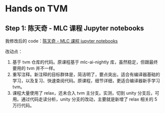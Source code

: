 # Hands on TVM

## Step 1: 陈天奇 - MLC 课程 Jupyter notebooks

我修改后的 code：[陈天奇 - MLC 课程 jupyter notebooks](mlc-ai-notebooks)

改动点：

1. 基于 tvm 仓库的代码。原课程基于 mlc-ai-nightly 库，虽然稳定，但跟最终要用的 tvm 并不一样。
2. 重写注释。新注释的目标群体是，简洁明了，要点突出，适合有编译器基础的学习，以及复习、快速查阅代码。原课程，细节详细，更适合编译器新手学习 tvm。
3. 课程大量使用了 relax，还未合入 tvm 主分支。实测，切到  unity 分支后，可用。通过代码走读分析，unity 分支的改动，主要就是新增了 relax 相关的 5 万行代码。
